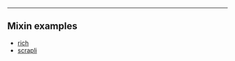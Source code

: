 









---
## Mixin examples

* [rich](https://github.com/willmcgugan/rich/blob/eb673d1204340738d3084ebc2e4c789a35a4e49b/rich/jupyter.py#L31)
* [scrapli](https://github.com/carlmontanari/scrapli/blob/master/scrapli/driver/core/arista_eos/base_driver.py#L56)
